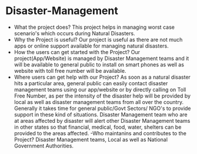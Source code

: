 # Disaster-Management

- What the project does?
  This project helps in managing worst case scenario's which occurs during Natural Disasters. 
- Why the Project is useful?
  Our project is useful as there are not much apps or online support available for managing natural disasters. 
- How the users can get started with the Project?
  Our project(App/Website) is managed by Disaster Management teams and it will be available to general public to install on smart phones     as well as website with toll free number will be available.
- Where users can get help with our Project?
  As soon as a natural disaster hits a particular area, general public can easily contact disaster management teams using our app/website   or by directly calling on Toll Free Number, as per the intensity of the disaster help will be provided by local as well as disaster       management teams from all over the country. Generally it takes time for general public/Govt Sectors/ NGO's to provide support in these     kind of situations. Disaster Management team who are at areas affected by disaster will alert other Disaster Management teams in other     states so that financial, medical, food, water, shelters can be provided to the areas affected.
-Who maintanins and contributes to the Project?
  Disaster Management teams, Local as well as National Government Authorities.
